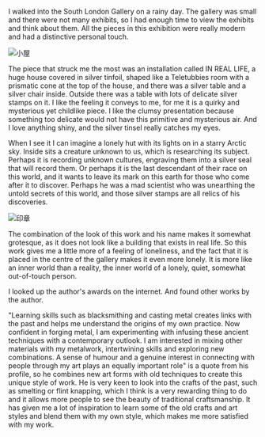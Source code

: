 I walked into the South London Gallery on a rainy day. The gallery was small and there were not many exhibits, so I had enough time to view the exhibits and think about them. All the pieces in this exhibition were really modern and had a distinctive personal touch.

![小屋](https://user-images.githubusercontent.com/118484191/223160744-4ce3b6f8-0544-47dd-a72a-614a113ea2d9.jpg)

The piece that struck me the most was an installation called IN REAL LIFE, a huge house covered in silver tinfoil, shaped like a Teletubbies room with a prismatic cone at the top of the house, and there was a silver table and a silver chair inside. Outside there was a table with lots of delicate silver stamps on it. I like the feeling it conveys to me, for me it is a quirky and mysterious yet childlike piece. I like the clumsy presentation because something too delicate would not have this primitive and mysterious air. And I love anything shiny, and the silver tinsel really catches my eyes.

When I see it I can imagine a lonely hut with its lights on in a starry Arctic sky. Inside sits a creature unknown to us, which is researching its subject. Perhaps it is recording unknown cultures, engraving them into a silver seal that will record them. Or perhaps it is the last descendant of their race on this world, and it wants to leave its mark on this earth for those who come after it to discover. Perhaps he was a mad scientist who was unearthing the untold secrets of this world, and those silver stamps are all relics of his discoveries.

![印章](https://user-images.githubusercontent.com/118484191/223159270-7ee1f3e5-04bb-4e07-9be0-b5614d889690.jpg)

The combination of the look of this work and his name makes it somewhat grotesque, as it does not look like a building that exists in real life. So this work gives me a little more of a feeling of loneliness, and the fact that it is placed in the centre of the gallery makes it even more lonely. It is more like an inner world than a reality, the inner world of a lonely, quiet, somewhat out-of-touch person.

I looked up the author's awards on the internet. And found other works by the author.

"Learning skills such as blacksmithing and casting metal creates links with the past and helps me understand the origins of my own practice. Now confident in forging metal, I am experimenting with infusing these ancient techniques with a contemporary outlook. I am interested in mixing other materials with my metalwork, intertwining skills and exploring new combinations. A sense of humour and a genuine interest in connecting with people through my art plays an equally important role" is a quote from his profile, so he combines new art forms with old techniques to create this unique style of work. He is very keen to look into the crafts of the past, such as smelting or flint knapping, which I think is a very rewarding thing to do and it allows more people to see the beauty of traditional craftsmanship. It has given me a lot of inspiration to learn some of the old crafts and art styles and blend them with my own style, which makes me more satisfied with my work.
